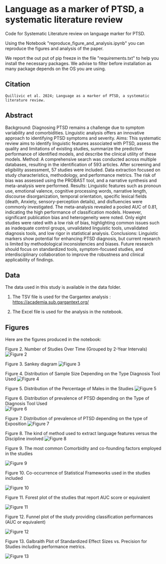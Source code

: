 # Language as a marker of PTSD, a systematic literature review

Code for Systematic Literature review on language marker for PTSD.

Using the Notebook "reproduce_figure_and_analysis.ipynb" you can reproduce the figures and analysis of the paper.

We report the out put of pip freeze in the file "requirements.txt" to help you install the necessary packages. We advise to filter before installation as many package depends on the OS you are using.

## Citation
```
Quillivic et al. 2024; Language as a marker of PTSD, a systematic literature review.

```

## Abstract
Background: Diagnosing PTSD remains a challenge due to symptom variability and comorbidities. Linguistic analysis offers an innovative approach to identifying PTSD symptoms and severity.
Aims: This systematic review aims to identify linguistic features associated with PTSD, assess the quality and limitations of existing studies, summarize the predictive performance of identified models, and describe the clinical utility of these models.
Method: A comprehensive search was conducted across multiple databases, resulting in the identification of 593 articles. After screening and eligibility assessment, 57 studies were included. Data extraction focused on study characteristics, methodology, and performance metrics. The risk of bias was assessed using the PROBAST tool, and a narrative synthesis and meta-analysis were performed.
Results: Linguistic features such as pronoun use, emotional valence, cognitive processing words, narrative length, discourse disorganization, temporal orientation, specific lexical fields (death, Anxiety, sensory-perception details), and disfluencies were commonly investigated. The meta-analysis revealed a pooled AUC of 0.81, indicating the high performance of classification models. However, significant publication bias and heterogeneity were noted. Only eight studies were rated with a low risk of bias, highlighting common issues such as inadequate control groups, unvalidated linguistic tools, unvalidated diagnosis tools, and low rigor in statistical analysis.
Conclusions: Linguistic markers show potential for enhancing PTSD diagnosis, but current research is limited by methodological inconsistencies and biases. Future research should focus on standardized tools, symptom-focused studies, and interdisciplinary collaboration to improve the robustness and clinical applicability of findings.

## Data
The data used in this study is available in the data folder.

1. The TSV file is used for the Gargantex analysis : https://academia.sub.gargantext.org/ 

2. The Excel file is used for the analysis in the notebook.





## Figures
Here are the figures produced in the notebook:

Figure 2. Number of Studies Over Time (Grouped by 2-Year Intervals)
![Figure 2](results/time_evolution.png)

Figure 3. Sankey diagram
![Figure 3](results/sankey_diagram.png)

Figure 4.  Distribution of Sample Size Depending on the Type  Diagnosis Tool Used
![Figure 4](results/sample_size_diagnosis_tool_plot.png)


Figure 5. Distribution of the Percentage of Males in the Studies
![Figure 5](results/gender_distribution_plot.png)


Figure 6. Distribution of prevalence of PTSD depending on the Type of Diagnosis Tool Used	
![Figure 6](results/prevalence_diagnosis_plot.png)

Figure 7. Distribution of prevalence of PTSD depending on the type of Exposition
![Figure 7](results/type_of_event_diagnosis_plot.png)


Figure 8. The kind of method used  to extract language features versus the Discipline involved
![Figure 8](results/language_features_plot.png)


Figure 9. The most common Comorbidity and co-founding factors employed in the studies

![Figure 9](results/commorbidities_and_cofoundings_plot.png)


Figure 10. Co-occurrence of Statistical Frameworks used in the studies included

![Figure 10](results/chord_statistical_framework_plot.png)


Figure 11. Forest plot of the studies that report AUC score or equivalent

![Figure 11](results/forest_plot.png)


 Figure 12. Funnel plot of the study providing classification performances (AUC or equivalent)

![Figure 12](results/funnel_plot.png)


Figure 13. Galbraith Plot of Standardized Effect Sizes vs. Precision for Studies including performance metrics.

![Figure 13](results/galbraith_plot.png)







